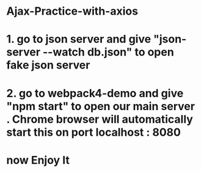 # Ajax-Practice-with-axios

# 1. go to json server and give "json-server --watch db.json" to open fake json server

# 2. go to webpack4-demo and give "npm start" to open our main server . Chrome browser will automatically start this on port localhost : 8080 

# now Enjoy It